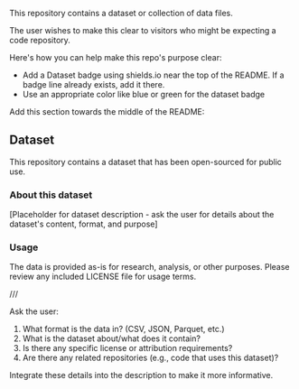 This repository contains a dataset or collection of data files.

The user wishes to make this clear to visitors who might be expecting a code repository.

Here's how you can help make this repo's purpose clear:

- Add a Dataset badge using shields.io near the top of the README. If a badge line already exists, add it there.
- Use an appropriate color like blue or green for the dataset badge

Add this section towards the middle of the README:

## Dataset

This repository contains a dataset that has been open-sourced for public use.

### About this dataset

[Placeholder for dataset description - ask the user for details about the dataset's content, format, and purpose]

### Usage

The data is provided as-is for research, analysis, or other purposes. Please review any included LICENSE file for usage terms.

///

Ask the user:
1. What format is the data in? (CSV, JSON, Parquet, etc.)
2. What is the dataset about/what does it contain?
3. Is there any specific license or attribution requirements?
4. Are there any related repositories (e.g., code that uses this dataset)?

Integrate these details into the description to make it more informative.
